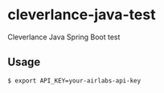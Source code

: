 # cleverlance-java-test
Cleverlance Java Spring Boot test

## Usage

```bash
$ export API_KEY=your-airlabs-api-key
```